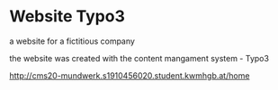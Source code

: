 # Website Typo3
a website for a fictitious company 

the website was created with the content mangament system - Typo3 

http://cms20-mundwerk.s1910456020.student.kwmhgb.at/home

